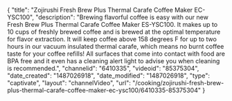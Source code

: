 {
    "title": "Zojirushi Fresh Brew Plus Thermal Carafe Coffee Maker EC-YSC100",
    "description": "Brewing flavorful coffee is easy with our new Fresh Brew Plus Thermal Carafe Coffee Maker ES-YSC100. It makes up to 10 cups of freshly brewed coffee and is brewed at the optimal temperature for flavor extraction. It will keep coffee above 158 degrees F for up to two hours in our vacuum insulated thermal carafe, which means no burnt coffee taste for your coffee refills! All surfaces that come into contact with food are BPA free and it even has a cleaning alert light to advise you when cleaning is recommended.",
    "channelid": "6410335",
    "videoid": "85375304",
    "date_created": "1487026918",
    "date_modified": "1487026918",
    "type": "captivate",
    "layout": "channelVideo",
    "url": "\/cooking\/zojirushi-fresh-brew-plus-thermal-carafe-coffee-maker-ec-ysc100\/6410335-85375304"
}